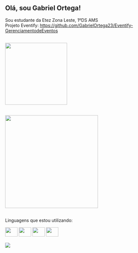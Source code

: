 ## Olá, sou Gabriel Ortega!
Sou estudante da Etez Zona Leste, 1ºDS AMS
<br>
Projeto Eventify: https://github.com/GabrielOrtega23/Eventify-GerenciamentodeEventos
<br>
<br>
<div style="display: inline_block">
<a href="https://github.com/GabrielOrtega23/github-readme-stats">
  <img height="200" align="center" src="https://github-readme-stats.vercel.app/api?username=GabrielOrtega23&show_icons=true&theme=radical" />
</a>
  <br>
  <br>
  <br>
<a href="https://github.com/GabrielOrtega23/convoychat">
  <img height="300" width="300"  align="center" src="https://github-readme-stats.vercel.app/api/top-langs/?username=GabrielOrtega23&layout=compact&theme=radical" />
</a>
</div>


<div style="display: inline_block"><br>
<p>Linguagens que estou utilizando:</p>
<img allign="center" height="30" width="40" src="https://cdn.jsdelivr.net/gh/devicons/devicon@latest/icons/html5/html5-original.svg" /> <img allign="center" height="30" width="40" src="https://cdn.jsdelivr.net/gh/devicons/devicon@latest/icons/css3/css3-original.svg" />
 <img allign="center" height="30" width="40" src="https://cdn.jsdelivr.net/gh/devicons/devicon@latest/icons/javascript/javascript-original.svg" />
 
 <img allign="center" height="30" width="40" src="https://cdn.jsdelivr.net/gh/devicons/devicon@latest/icons/java/java-original.svg" /> 
 <br>
<br>         
</div>
<div>
<a href=" https://www.instagram.com/gabrielcof.zl/" target="_blank"><img src="https://img.shields.io/badge/Instagram-E4405F?style=for-the-badge&logo=instagram&logoColor=white " target="_blank"></a>
</div>
          
          
         


